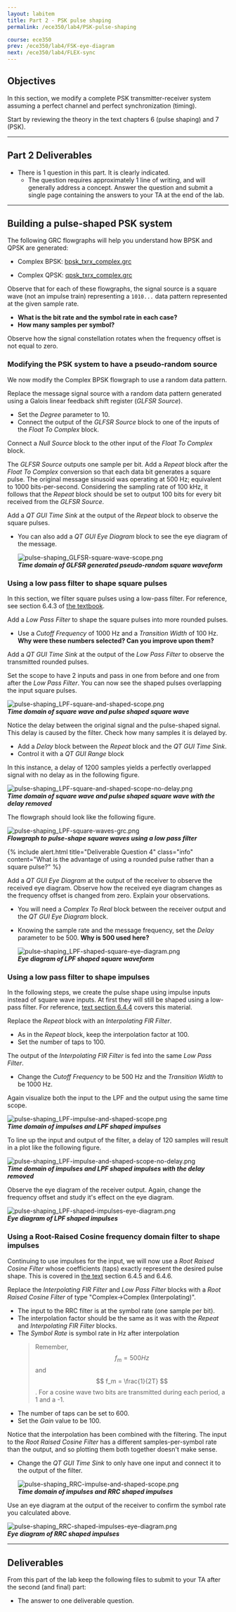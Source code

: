 ```yaml
---
layout: labitem
title: Part 2 - PSK pulse shaping
permalink: /ece350/lab4/PSK-pulse-shaping

course: ece350
prev: /ece350/lab4/FSK-eye-diagram
next: /ece350/lab4/FLEX-sync
---
```


## Objectives

In this section, we modify a complete PSK transmitter-receiver system assuming a perfect channel and perfect synchronization (timing).

Start by reviewing the theory in the text chapters 6 (pulse shaping) and 7 (PSK).

---

## Part 2 Deliverables

- There is 1 question in this part. It is clearly indicated.
  - The question requires approximately 1 line of writing, and will generally address a concept. Answer the question and submit a single page containing the answers to your TA at the end of the lab.

---

## Building a pulse-shaped PSK system

The following GRC flowgraphs will help you understand how BPSK and QPSK are generated:

- Complex BPSK: [bpsk_txrx_complex.grc](./data/bpsk_txrx_complex.grc)

- Complex QPSK: [qpsk_txrx_complex.grc](./data/qpsk_txrx_complex.grc)

Observe that for each of these flowgraphs, the signal source is a square wave (not an impulse train) representing a `1010...` data pattern represented at the given sample rate.

- **What is the bit rate and the symbol rate in each case?**
- **How many samples per symbol?**

Observe how the signal constellation rotates when the frequency offset is not equal to zero.

### Modifying the PSK system to have a pseudo-random source

We now modify the Complex BPSK flowgraph to use a random data pattern.

Replace the message signal source with a random data pattern generated using a Galois linear feedback shift register (*GLFSR Source*).

- Set the *Degree* parameter to 10.
- Connect the output of the *GLFSR Source* block to one of the inputs of the *Float To Complex* block.

Connect a *Null Source* block to the other input of the *Float To Complex* block.

The *GLFSR Source* outputs one sample per bit. Add a *Repeat* block after the *Float To Complex* conversion so that each data bit generates a square pulse. The original message sinusoid was operating at 500 Hz; equivalent to 1000 bits-per-second. Considering the sampling rate of 100 kHz, it follows that the *Repeat* block should be set to output 100 bits for every bit received from the *GLFSR Source*.

Add a *QT GUI Time Sink* at the output of the *Repeat* block to observe the square pulses.

- You can also add a *QT GUI Eye Diagram* block to see the eye diagram of the message.

  ![pulse-shaping_GLFSR-square-wave-scope.png](./figures/pulse-shaping_GLFSR-square-wave-scope.png)<br>
  __*Time domain of GLFSR generated pseudo-random square waveform*__

### Using a low pass filter to shape square pulses

In this section, we filter square pulses using a low-pass filter. For reference, see section 6.4.3 of [the textbook](../../_docs/pdriessen_textbook.pdf).

Add a *Low Pass Filter* to shape the square pulses into more rounded pulses.

- Use a *Cutoff Frequency* of 1000 Hz and a *Transition Width* of 100 Hz. **Why were these numbers selected? Can you improve upon them?**

Add a *QT GUI Time Sink* at the output of the *Low Pass Filter* to observe the transmitted rounded pulses.

Set the scope to have 2 inputs and pass in one from before and one from after the *Low Pass Filter*. You can now see the shaped pulses overlapping the input square pulses.

  ![pulse-shaping_LPF-square-and-shaped-scope.png](./figures/pulse-shaping_LPF-square-and-shaped-scope.png)<br>
  __*Time domain of square wave and pulse shaped square wave*__

Notice the delay between the original signal and the pulse-shaped signal. This delay is caused by the filter. Check how many samples it is delayed by.

- Add a *Delay* block between the *Repeat* block and the *QT GUI Time Sink*.
- Control it with a *QT GUI Range* block

In this instance, a delay of 1200 samples yields a perfectly overlapped signal with no delay as in the following figure.

  ![pulse-shaping_LPF-square-and-shaped-scope-no-delay.png](./figures/pulse-shaping_LPF-square-and-shaped-scope-no-delay.png)<br>
  __*Time domain of square wave and pulse shaped square wave with the delay removed*__

The flowgraph should look like the following figure.

  ![pulse-shaping_LPF-square-waves-grc.png](./figures/pulse-shaping_LPF-square-waves-grc.png)<br>
  __*Flowgraph to pulse-shape square waves using a low pass filter*__

{% include alert.html title="Deliverable Question 4" class="info" content="What is the advantage of using a rounded pulse rather than a square pulse?" %}

Add a *QT GUI Eye Diagram* at the output of the receiver to observe the received eye diagram. Observe how the received eye diagram changes as the frequency offset is changed from zero. Explain your observations.

- You will need a *Complex To Real* block between the receiver output and the *QT GUI Eye Diagram* block.
- Knowing the sample rate and the message frequency, set the *Delay* parameter to be 500. **Why is 500 used here?**

  ![pulse-shaping_LPF-shaped-square-eye-diagram.png](./figures/pulse-shaping_LPF-shaped-square-eye-diagram.png)<br>
  __*Eye diagram of LPF shaped square waveform*__

### Using a low pass filter to shape impulses

In the following steps, we create the pulse shape using impulse inputs instead of square wave inputs. At first they will still be shaped using a low-pass filter. For reference, [text section 6.4.4](../../_docs/pdriessen_textbook.pdf) covers this material.

Replace the *Repeat* block with an *Interpolating FIR Filter*.

- As in the *Repeat* block, keep the interpolation factor at 100.
- Set the number of taps to 100.

The output of the *Interpolating FIR Filter* is fed into the same *Low Pass Filter*.

- Change the *Cutoff Frequency* to be 500 Hz and the *Transition Width* to be 1000 Hz.

Again visualize both the input to the LPF and the output using the same time scope.

  ![pulse-shaping_LPF-impulse-and-shaped-scope.png](./figures/pulse-shaping_LPF-impulse-and-shaped-scope.png)<br>
  __*Time domain of impulses and LPF shaped impulses*__

To line up the input and output of the filter, a delay of 120 samples will result in a plot like the following figure.

  ![pulse-shaping_LPF-impulse-and-shaped-scope-no-delay.png](./figures/pulse-shaping_LPF-impulse-and-shaped-scope-no-delay.png)<br>
  __*Time domain of impulses and LPF shaped impulses with the delay removed*__

Observe the eye diagram of the receiver output. Again, change the frequency offset and study it's effect on the eye diagram.

  ![pulse-shaping_LPF-shaped-impulses-eye-diagram.png](./figures/pulse-shaping_LPF-shaped-impulses-eye-diagram.png)<br>
  __*Eye diagram of LPF shaped impulses*__

### Using a Root-Raised Cosine frequency domain filter to shape impulses

Continuing to use impulses for the input, we will now use a *Root Raised Cosine Filter* whose coefficients (taps) exactly represent the desired pulse shape. This is covered in [the text](../../_docs/pdriessen_textbook.pdf) section 6.4.5 and 6.4.6.

Replace the *Interpolating FIR Filter* and *Low Pass Filter* blocks with a *Root Raised Cosine Filter* of type "Complex->Complex (Interpolating)".

- The input to the RRC filter is at the symbol rate (one sample per bit).
- The interpolation factor should be the same as it was with the *Repeat* and *Interpolating FIR Filter* blocks.
- The *Symbol Rate* is symbol rate in Hz after interpolation
  > Remember, $$ f_m = 500 Hz $$ and $$ f_m = \frac{1}{2T} $$. For a cosine wave two bits are transmitted during each period, a 1 and a -1.
- The number of taps can be set to 600.
- Set the *Gain* value to be 100.

Notice that the interpolation has been combined with the filtering. The input to the *Root Raised Cosine Filter* has a different samples-per-symbol rate than the output, and so plotting them both together doesn't make sense.

- Change the *QT GUI Time Sink* to only have one input and connect it to the output of the filter.

  ![pulse-shaping_RRC-impulse-and-shaped-scope.png](./figures/pulse-shaping_RRC-impulse-and-shaped-scope.png)<br>
  __*Time domain of impulses and RRC shaped impulses*__

Use an eye diagram at the output of the receiver to confirm the symbol rate you calculated above.

  ![pulse-shaping_RRC-shaped-impulses-eye-diagram.png](./figures/pulse-shaping_RRC-shaped-impulses-eye-diagram.png)<br>
  __*Eye diagram of RRC shaped impulses*__

---

## Deliverables

From this part of the lab keep the following files to submit to your TA after the second (and final) part:

- The answer to one deliverable question.
